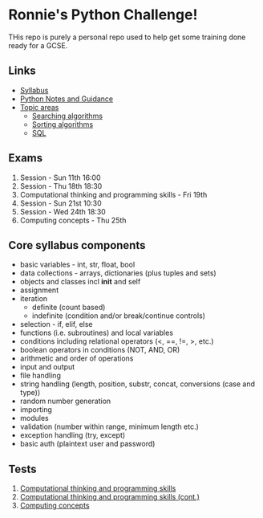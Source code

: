 # Ronnie's Python Challenge!

THis repo is purely a personal repo used to help get some training done ready for a GCSE.

## Links

* [Syllabus](https://www.aqa.org.uk/subjects/computer-science-and-it/gcse/computer-science-8525/subject-content)
* [Python Notes and Guidance](https://filestore.aqa.org.uk/resources/computing/AQA-8525-NG-PY.PDF)
* [Topic areas](https://isaaccomputerscience.org/topics/searching?examBoard=aqa&stage=gcse)
    * [Searching algorithms](https://isaaccomputerscience.org/topics/searching?examBoard=aqa&stage=gcse)
    * [Sorting algorithms](https://isaaccomputerscience.org/topics/sorting?examBoard=aqa&stage=gcse)
    * [SQL](https://isaaccomputerscience.org/topics/sql?examBoard=aqa&stage=gcse)

## Exams

1. Session - Sun 11th 16:00
1. Session - Thu 18th 18:30
1. Computational thinking and programming skills - Fri 19th
1. Session - Sun 21st 10:30
1. Session - Wed 24th 18:30
1. Computing concepts - Thu 25th

## Core syllabus components

* basic variables - int, str, float, bool
* data collections - arrays, dictionaries (plus tuples and sets)
* objects and classes incl __init__ and self
* assignment
* iteration
  * definite (count based)
  * indefinite (condition and/or break/continue controls)
* selection - if, elif, else
* functions (i.e. subroutines) and local variables
* conditions including relational operators (<, ==, !=, >, etc.)
* boolean operators in conditions (NOT, AND, OR)
* arithmetic and order of operations
* input and output
* file handling
* string handling (length, position, substr, concat, conversions (case and type))
* random number generation
* importing
* modules
* validation (number within range, minimum length etc.)
* exception handling (try, except)
* basic auth (plaintext user and password)

## Tests

1. [Computational thinking and programming skills](./TEST1.md)
1. [Computational thinking and programming skills (cont.)](./TEST1B.md)
1. [Computing concepts](./TEST2.md)
